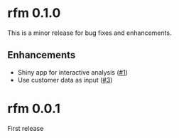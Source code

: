 # rfm 0.1.0

This is a minor release for bug fixes and enhancements.

## Enhancements

- Shiny app for interactive analysis ([#1](https://github.com/rsquaredacademy/rfm/issues/1))
- Use customer data as input ([#3](https://github.com/rsquaredacademy/rfm/issues/3))

# rfm 0.0.1

First release
